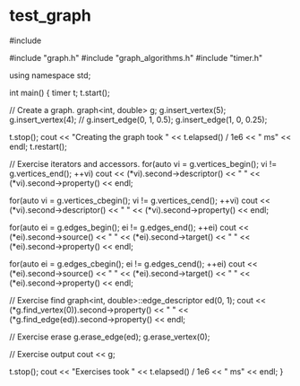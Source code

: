 # test_graph

#include <iostream>

#include "graph.h"
#include "graph_algorithms.h"
#include "timer.h"

using namespace std;

int main() {
  timer t;
  t.start();

  // Create a graph.
  graph<int, double> g;
  g.insert_vertex(5);
  g.insert_vertex(4);
 // g.insert_edge(0, 1, 0.5);
  g.insert_edge(1, 0, 0.25);

  t.stop();
  cout << "Creating the graph took " << t.elapsed() / 1e6 << " ms" << endl;
  t.restart();

  // Exercise iterators and accessors.
  for(auto vi = g.vertices_begin(); vi != g.vertices_end(); ++vi)
    cout << (*vi).second->descriptor() << " " << (*vi).second->property() << endl;

  for(auto vi = g.vertices_cbegin(); vi != g.vertices_cend(); ++vi)
    cout << (*vi).second->descriptor() << " " << (*vi).second->property() << endl;

  for(auto ei = g.edges_begin(); ei != g.edges_end(); ++ei)
    cout << (*ei).second->source() << " " << (*ei).second->target() << " "
         << (*ei).second->property() << endl;

  for(auto ei = g.edges_cbegin(); ei != g.edges_cend(); ++ei)
    cout << (*ei).second->source() << " " << (*ei).second->target() << " "
         << (*ei).second->property() << endl;

  // Exercise find
  graph<int, double>::edge_descriptor ed(0, 1);
  cout << (*g.find_vertex(0)).second->property() << " "
       << (*g.find_edge(ed)).second->property()
       << endl;

  // Exercise erase
  g.erase_edge(ed);
  g.erase_vertex(0);

  // Exercise output
  cout << g;

  t.stop();
  cout << "Exercises took " << t.elapsed() / 1e6 << " ms" << endl;
}
